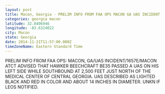 ```yaml
---
layout: post
title: Macon, Georgia - PRELIM INFO FROM FAA OPS MACON GA UAS INCIDENT 1657E MACON ATCT ADVISED THAT HAWKER
categories: georgia macon
latitude: 32.8406946
longitude: -83.6324022
city: Macon
state: Georgia
date: 2014-11-21T11:57:00.000Z
timeZoneName: Eastern Standard Time
---
```


PRELIM INFO FROM FAA OPS: MACON, GA/UAS INCIDENT/1657E/MACON ATCT ADVISED THAT HAWKER BEECHCRAFT BE35 PASSED A UAS ON HIS LEFT SIDE WHILE SOUTHBOUND AT 2,500 FEET JUST NORTH OF THE MEDICAL CENTER OF CENTRAL GEORGIA. UAS DESCRIBED AS  LIGHTED BLACK AND RED IN COLOR AND ABOUT 14 INCHES IN DIAMETER.  UNKN IF LEOS NOTIFIED. 